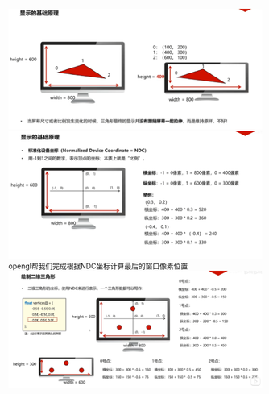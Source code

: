 ![输入图片说明](/imgs/2024-10-14/n6wytY73ZESStrRR.png)
![输入图片说明](/imgs/2024-10-14/iAXd8nJtbkzu5dgC.png)
opengl帮我们完成根据NDC坐标计算最后的窗口像素位置
![输入图片说明](/imgs/2024-10-14/7Agx4044vpMTWDIW.png)
<!--stackedit_data:
eyJoaXN0b3J5IjpbMTkzMjQ5NjI2Ml19
-->